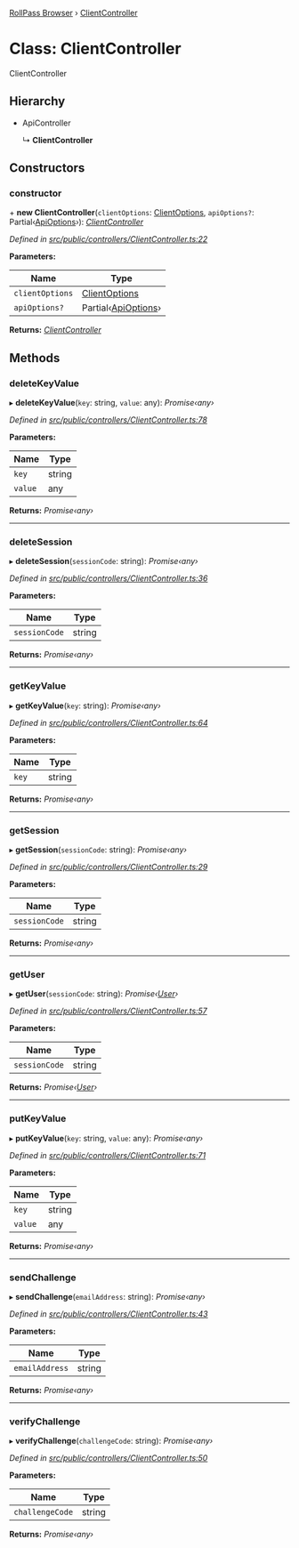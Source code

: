 [RollPass Browser](../README.md) › [ClientController](clientcontroller.md)

# Class: ClientController

ClientController

## Hierarchy

* ApiController

  ↳ **ClientController**

## Constructors

###  constructor

\+ **new ClientController**(`clientOptions`: [ClientOptions](../interfaces/clientoptions.md), `apiOptions?`: Partial‹[ApiOptions](../interfaces/apioptions.md)›): *[ClientController](clientcontroller.md)*

*Defined in [src/public/controllers/ClientController.ts:22](https://github.com/RollPass/rollpass-js/blob/7ab3f54/src/public/controllers/ClientController.ts#L22)*

**Parameters:**

Name | Type |
------ | ------ |
`clientOptions` | [ClientOptions](../interfaces/clientoptions.md) |
`apiOptions?` | Partial‹[ApiOptions](../interfaces/apioptions.md)› |

**Returns:** *[ClientController](clientcontroller.md)*

## Methods

###  deleteKeyValue

▸ **deleteKeyValue**(`key`: string, `value`: any): *Promise‹any›*

*Defined in [src/public/controllers/ClientController.ts:78](https://github.com/RollPass/rollpass-js/blob/7ab3f54/src/public/controllers/ClientController.ts#L78)*

**Parameters:**

Name | Type |
------ | ------ |
`key` | string |
`value` | any |

**Returns:** *Promise‹any›*

___

###  deleteSession

▸ **deleteSession**(`sessionCode`: string): *Promise‹any›*

*Defined in [src/public/controllers/ClientController.ts:36](https://github.com/RollPass/rollpass-js/blob/7ab3f54/src/public/controllers/ClientController.ts#L36)*

**Parameters:**

Name | Type |
------ | ------ |
`sessionCode` | string |

**Returns:** *Promise‹any›*

___

###  getKeyValue

▸ **getKeyValue**(`key`: string): *Promise‹any›*

*Defined in [src/public/controllers/ClientController.ts:64](https://github.com/RollPass/rollpass-js/blob/7ab3f54/src/public/controllers/ClientController.ts#L64)*

**Parameters:**

Name | Type |
------ | ------ |
`key` | string |

**Returns:** *Promise‹any›*

___

###  getSession

▸ **getSession**(`sessionCode`: string): *Promise‹any›*

*Defined in [src/public/controllers/ClientController.ts:29](https://github.com/RollPass/rollpass-js/blob/7ab3f54/src/public/controllers/ClientController.ts#L29)*

**Parameters:**

Name | Type |
------ | ------ |
`sessionCode` | string |

**Returns:** *Promise‹any›*

___

###  getUser

▸ **getUser**(`sessionCode`: string): *Promise‹[User](../interfaces/user.md)›*

*Defined in [src/public/controllers/ClientController.ts:57](https://github.com/RollPass/rollpass-js/blob/7ab3f54/src/public/controllers/ClientController.ts#L57)*

**Parameters:**

Name | Type |
------ | ------ |
`sessionCode` | string |

**Returns:** *Promise‹[User](../interfaces/user.md)›*

___

###  putKeyValue

▸ **putKeyValue**(`key`: string, `value`: any): *Promise‹any›*

*Defined in [src/public/controllers/ClientController.ts:71](https://github.com/RollPass/rollpass-js/blob/7ab3f54/src/public/controllers/ClientController.ts#L71)*

**Parameters:**

Name | Type |
------ | ------ |
`key` | string |
`value` | any |

**Returns:** *Promise‹any›*

___

###  sendChallenge

▸ **sendChallenge**(`emailAddress`: string): *Promise‹any›*

*Defined in [src/public/controllers/ClientController.ts:43](https://github.com/RollPass/rollpass-js/blob/7ab3f54/src/public/controllers/ClientController.ts#L43)*

**Parameters:**

Name | Type |
------ | ------ |
`emailAddress` | string |

**Returns:** *Promise‹any›*

___

###  verifyChallenge

▸ **verifyChallenge**(`challengeCode`: string): *Promise‹any›*

*Defined in [src/public/controllers/ClientController.ts:50](https://github.com/RollPass/rollpass-js/blob/7ab3f54/src/public/controllers/ClientController.ts#L50)*

**Parameters:**

Name | Type |
------ | ------ |
`challengeCode` | string |

**Returns:** *Promise‹any›*
